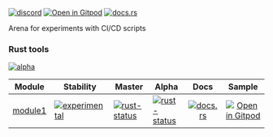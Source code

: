 <!-- # Repository :: CiCdTemplate -->

[![discord](https://img.shields.io/discord/872391416519737405?color=eee&logo=discord&logoColor=eee&label=ask)](https://discord.gg/m3YfbXpUUY)
[![Open in Gitpod](https://raster.shields.io/static/v1?label=try&message=online&color=eee&logo=gitpod&logoColor=eee)](https://gitpod.io/#RUN_PATH=.,SAMPLE_FILE=module%2Fmodule1%2Fsample%2Frust%2Fmodule1_trivial_sample%2Fsrc%2Fmain.rs,RUN_POSTFIX=--example%20module1_trivial_sample/https://github.com/Wandalen/CiCdTemplate)
[![docs.rs](https://raster.shields.io/static/v1?label=docs&message=online&color=eee&logo=docsdotrs&logoColor=eee)](https://docs.rs/module1)

Arena for experiments with CI/CD scripts

### Rust tools

[![alpha](https://img.shields.io/github/workflow/status/Wandalen/CiCdTemplate/auto_merge_to_beta?label=alpha&logo=github)](https://github.com/Wandalen/CiCdTemplate/actions/workflows/AutoMergeToBeta.yml)

<!-- {{# generate.modules_index{} #}} -->

| Module | Stability | Master | Alpha | Docs | Sample |
|--------|-----------|--------|-------|:----:|:------:|
| [module1](./module/module1) | [![experimental](https://raster.shields.io/static/v1?label=&message=experimental&color=orange)](https://github.com/emersion/stability-badges#experimental) | [![rust-status](https://img.shields.io/github/workflow/status/Wandalen/CiCdTemplate/module1?label=)](https://github.com/Wandalen/CiCdTemplate/actions/workflows/ModuleModule1Push.yml) | [![rust-status](https://img.shields.io/github/workflow/status/Wandalen/CiCdTemplate/module1/alpha?label=)](https://github.com/Wandalen/CiCdTemplate/actions/workflows/ModuleModule1Push.yml) | [![docs.rs](https://raster.shields.io/static/v1?label=&message=docs&color=eee)](https://docs.rs/module1) | [![Open in Gitpod](https://raster.shields.io/static/v1?label=&message=try&color=eee)](https://gitpod.io/#RUN_PATH=.,SAMPLE_FILE=module%2Fmodule1%2Fsample%2Frust%2Fmodule1_trivial_sample%2Fsrc%2Fmain.rs,RUN_POSTFIX=--example%20module1_trivial_sample/https://github.com/Wandalen/CiCdTemplate) |

